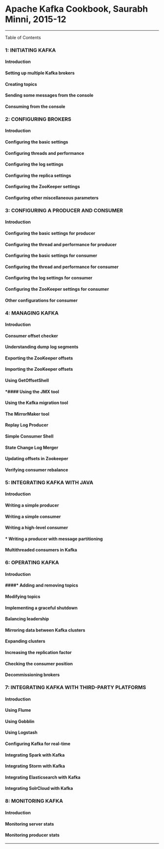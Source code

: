 # Apache Kafka Cookbook, Saurabh Minni, 2015-12
-----

Table of Contents

### 1: INITIATING KAFKA
####    Introduction
####    Setting up multiple Kafka brokers
####    Creating topics
####    Sending some messages from the console
####    Consuming from the console
### 2: CONFIGURING BROKERS
####    Introduction
####    Configuring the basic settings
####    Configuring threads and performance
####    Configuring the log settings
####    Configuring the replica settings
####    Configuring the ZooKeeper settings
####    Configuring other miscellaneous parameters
### 3: CONFIGURING A PRODUCER AND CONSUMER
####    Introduction
####    Configuring the basic settings for producer
####    Configuring the thread and performance for producer
####    Configuring the basic settings for consumer
####    Configuring the thread and performance for consumer
####    Configuring the log settings for consumer
####    Configuring the ZooKeeper settings for consumer
####    Other configurations for consumer
### 4: MANAGING KAFKA
####    Introduction
####    Consumer offset checker
####    Understanding dump log segments
####    Exporting the ZooKeeper offsets
####    Importing the ZooKeeper offsets
####    Using GetOffsetShell
####    *####    Using the JMX tool
####    Using the Kafka migration tool
####    The MirrorMaker tool
####    Replay Log Producer
####    Simple Consumer Shell
####    State Change Log Merger
####    Updating offsets in Zookeeper
####    Verifying consumer rebalance
### 5: INTEGRATING KAFKA WITH JAVA
####    Introduction
####    Writing a simple producer
####    Writing a simple consumer
####    Writing a high-level consumer
####    *    Writing a producer with message partitioning
####    Multithreaded consumers in Kafka
### 6: OPERATING KAFKA
####    Introduction
####    ####*    Adding and removing topics
####    Modifying topics
####    Implementing a graceful shutdown
####    Balancing leadership
####    Mirroring data between Kafka clusters
####    Expanding clusters
####    Increasing the replication factor
####    Checking the consumer position
####    Decommissioning brokers
### 7: INTEGRATING KAFKA WITH THIRD-PARTY PLATFORMS
####    Introduction
####    Using Flume
####    Using Gobblin
####    Using Logstash
####    Configuring Kafka for real-time
####    Integrating Spark with Kafka
####    Integrating Storm with Kafka
####    Integrating Elasticsearch with Kafka
####    Integrating SolrCloud with Kafka
### 8: MONITORING KAFKA
####    Introduction
####    Monitoring server stats
####    Monitoring producer stats

-----